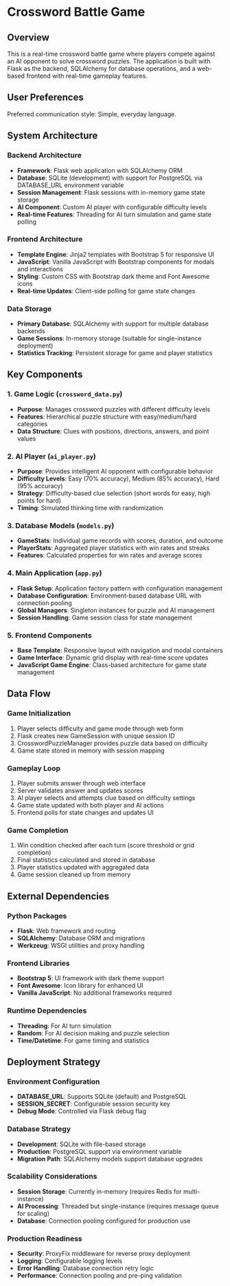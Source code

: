 # Crossword Battle Game

## Overview

This is a real-time crossword battle game where players compete against an AI opponent to solve crossword puzzles. The application is built with Flask as the backend, SQLAlchemy for database operations, and a web-based frontend with real-time gameplay features.

## User Preferences

Preferred communication style: Simple, everyday language.

## System Architecture

### Backend Architecture
- **Framework**: Flask web application with SQLAlchemy ORM
- **Database**: SQLite (development) with support for PostgreSQL via DATABASE_URL environment variable
- **Session Management**: Flask sessions with in-memory game state storage
- **AI Component**: Custom AI player with configurable difficulty levels
- **Real-time Features**: Threading for AI turn simulation and game state polling

### Frontend Architecture
- **Template Engine**: Jinja2 templates with Bootstrap 5 for responsive UI
- **JavaScript**: Vanilla JavaScript with Bootstrap components for modals and interactions
- **Styling**: Custom CSS with Bootstrap dark theme and Font Awesome icons
- **Real-time Updates**: Client-side polling for game state changes

### Data Storage
- **Primary Database**: SQLAlchemy with support for multiple database backends
- **Game Sessions**: In-memory storage (suitable for single-instance deployment)
- **Statistics Tracking**: Persistent storage for game and player statistics

## Key Components

### 1. Game Logic (`crossword_data.py`)
- **Purpose**: Manages crossword puzzles with different difficulty levels
- **Features**: Hierarchical puzzle structure with easy/medium/hard categories
- **Data Structure**: Clues with positions, directions, answers, and point values

### 2. AI Player (`ai_player.py`)
- **Purpose**: Provides intelligent AI opponent with configurable behavior
- **Difficulty Levels**: Easy (70% accuracy), Medium (85% accuracy), Hard (95% accuracy)
- **Strategy**: Difficulty-based clue selection (short words for easy, high points for hard)
- **Timing**: Simulated thinking time with randomization

### 3. Database Models (`models.py`)
- **GameStats**: Individual game records with scores, duration, and outcome
- **PlayerStats**: Aggregated player statistics with win rates and streaks
- **Features**: Calculated properties for win rates and average scores

### 4. Main Application (`app.py`)
- **Flask Setup**: Application factory pattern with configuration management
- **Database Configuration**: Environment-based database URL with connection pooling
- **Global Managers**: Singleton instances for puzzle and AI management
- **Session Handling**: Game session class for state management

### 5. Frontend Components
- **Base Template**: Responsive layout with navigation and modal containers
- **Game Interface**: Dynamic grid display with real-time score updates
- **JavaScript Game Engine**: Class-based architecture for game state management

## Data Flow

### Game Initialization
1. Player selects difficulty and game mode through web form
2. Flask creates new GameSession with unique session ID
3. CrosswordPuzzleManager provides puzzle data based on difficulty
4. Game state stored in memory with session mapping

### Gameplay Loop
1. Player submits answer through web interface
2. Server validates answer and updates scores
3. AI player selects and attempts clue based on difficulty settings
4. Game state updated with both player and AI actions
5. Frontend polls for state changes and updates UI

### Game Completion
1. Win condition checked after each turn (score threshold or grid completion)
2. Final statistics calculated and stored in database
3. Player statistics updated with aggregated data
4. Game session cleaned up from memory

## External Dependencies

### Python Packages
- **Flask**: Web framework and routing
- **SQLAlchemy**: Database ORM and migrations
- **Werkzeug**: WSGI utilities and proxy handling

### Frontend Libraries
- **Bootstrap 5**: UI framework with dark theme support
- **Font Awesome**: Icon library for enhanced UI
- **Vanilla JavaScript**: No additional frameworks required

### Runtime Dependencies
- **Threading**: For AI turn simulation
- **Random**: For AI decision making and puzzle selection
- **Time/Datetime**: For game timing and statistics

## Deployment Strategy

### Environment Configuration
- **DATABASE_URL**: Supports SQLite (default) and PostgreSQL
- **SESSION_SECRET**: Configurable session security key
- **Debug Mode**: Controlled via Flask debug flag

### Database Strategy
- **Development**: SQLite with file-based storage
- **Production**: PostgreSQL support via environment variable
- **Migration Path**: SQLAlchemy models support database upgrades

### Scalability Considerations
- **Session Storage**: Currently in-memory (requires Redis for multi-instance)
- **AI Processing**: Threaded but single-instance (requires message queue for scaling)
- **Database**: Connection pooling configured for production use

### Production Readiness
- **Security**: ProxyFix middleware for reverse proxy deployment
- **Logging**: Configurable logging levels
- **Error Handling**: Database connection retry logic
- **Performance**: Connection pooling and pre-ping validation